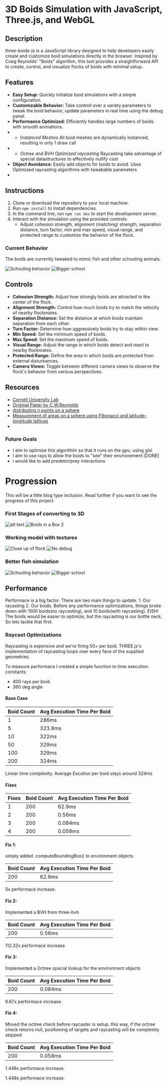 # 3D Boids Simulation with JavaScript, Three.js, and WebGL

## Description
three-boids-js is a JavaScript library designed to help developers easily create and customize boid simulations directly in the browser. Inspired by Craig Reynolds' "Boids" algorithm, this tool provides a straightforward API to create, control, and visualize flocks of boids with minimal setup.

## Features
- **Easy Setup:** Quickly initialize boid simulations with a simple configuration.
- **Customizable Behavior:** Take controll over a variety parameters to tweak the boid behavior, update parameters in real time using the debug panel.
-  **Performance Optimized:** Efficiently handles large numbers of boids with smooth animations.
-  - _Instanced Meshes_ All boid meshes are dynamically instanced, resulting in only 1 draw call
-  - _Octree and BVH Optimized raycasting_ Raycasting take advantage of special datastructures to effectively nullify cost
- **Object Avoidance:** Easily add objects for boids to avoid. Uses Optimized raycasting algorithms with tweakable parameters
- 



## Instructions
1. Clone or download the repository to your local machine.
2. Run `npm install` to install dependencies.
3. In the command line, run `npm run dev` to start the development server.
4. Interact with the simulation using the provided controls:
    - Adjust cohesion strength, alignment (matching) strength, separation distance, turn factor, min and max speed, visual range, and protected range to customize the behavior of the flock.

### Current Behavior
The boids are currently tweaked to mimic fish and other schooling animals.

![Schooling behavior](./static/img/Capture6.PNG)
![Bigger school](./static/img/Capture7.PNG)




    

## Controls
- **Cohesion Strength:** Adjust how strongly boids are attracted to the center of the flock.
- **Alignment Strength:** Control how much boids try to match the velocity of nearby flockmates.
- **Separation Distance:** Set the distance at which boids maintain separation from each other.
- **Turn Factor:** Determine how aggressively boids try to stay within view.
- **Min Speed:** Set the minimum speed of boids.
- **Max Speed:** Set the maximum speed of boids.
- **Visual Range:** Adjust the range in which boids detect and react to nearby flockmates.
- **Protected Range:** Define the area in which boids are protected from external disturbances.
- **Camera Views:** Toggle between different camera views to observe the flock's behavior from various perspectives.

## Resources
- [Cornell University Lab](https://people.ece.cornell.edu/land/courses/ece4760/labs/s2021/Boids/Boids.html)
- [Original Paper by C.W.Reynolds](https://www.cs.toronto.edu/~dt/siggraph97-course/cwr87/)
- [distributing n points on a sphere](https://stackoverflow.com/questions/9600801/evenly-distributing-n-points-on-a-sphere)
- [Measurement of areas on a sphere using Fibonacci and latitude–longitude lattices](https://arxiv.org/pdf/0912.4540)
- 

### Future Goals
- I aim to optimize this algorithim so that it runs on the gpu, using glsl 
- I aim to use rays to allow the boids to "see" their environement [DONE]
- i would like to add predetor/prey interactions


# Progression
This will be a little blog type inclusion. Read further if you want to see the progress of this project


### First Stages of converting to 3D
![alt text](./static/img/Capture.PNG)
![Boids in a Box 2](./static/img/Capture2.PNG)
<!-- ![Boids Simulation](./static/img/Capture.png) -->
### Working model with textures
![Close up of flock](./static/img/Capture4.PNG)
![No debug](./static/img/Capture5.PNG)

### Better fish simulation
![Schooling behavior](./static/img/Capture6.PNG)
![Bigger school](./static/img/Capture7.PNG)

## Performance 
Performace is a big factor. There are two main things to update. 1. Our racasting 2. Our boids.
Before any performance optimizations, things broke down with 1500 boids(no raycasting), and 10 boids(with raycasting). EISH!
The boids would be easier to optimize, but the raycasting is our bottle neck. So lets tackle that first.

### Raycast Optimizations
Raycasting is expensive and we're firing 50+ per boid. 
THREE.js's implementation of raycasting loops over every face of the supplied geometries. 
 
To measure performace I created a simple function to time execution.
constants:
- 400 rays per boid. 
- 360 deg angle 

#### Base Case
| Boid Count | Avg Execution Time Per Boid|
|-----------------|-----------------|
| 1 | 286ms |
| 5 | 323.8ms |
| 10 | 322ms |
| 50 | 329ms |
| 100 | 329ms |
| 200 | 324ms |

Linear time complexity. Average Excution per boid stays around 324ms

#### Fixes

| Fixes | Boid Count| Avg Execution Time Per Boid|
|-----------------|-----------------|-----------------|
| 1 | 200 |62.9ms |
| 2 | 200 |0.56ms |
| 3 | 200 |0.084ms |
| 4 | 200 |0.058ms |


#### Fix 1: 
simply added .computeBoundingBox() to environment objects

| Boid Count | Avg Execution Time Per Boid|
|-----------------|-----------------|
| 200 | 62.9ms |

5x performace increase. 

#### Fix 2: 
Implemented a BVH from three-bvh

| Boid Count | Avg Execution Time Per Boid|
|-----------------|-----------------|
| 200 | 0.56ms |

112.32x performace increase. 

#### Fix 3: 
Implemented a Octree spacial lookup for the environment objects

| Boid Count | Avg Execution Time Per Boid|
|-----------------|-----------------|
| 200 | 0.084ms |

6.67x performace increase. 

#### Fix 4: 
Moved the octree check before raycaster is setup. this way, if the octree check returns null, 
positioning of targets and raycasting will be completely skipped

| Boid Count | Avg Execution Time Per Boid|
|-----------------|-----------------|
| 200 | 0.058ms |

1.448x performace increase. 

<!-- #### Fix 5: 
Now we have optimized the actual raycasting execution as far as we can, lets look at the whole class.
Implementing a staggered update, i.e only tests specific boids on each tick, not the entire list

Worst Case conditions. Each boid has to test its surroundings



| sta| Avg Execution Time Per Boid| Avg Execution Time Per Boid|
|-----------------|-----------------|-----------------|
| 200 | 0.058ms | 0.058ms | -->

1.448x performace increase. 